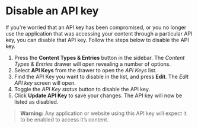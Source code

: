 # Disable an API key
If you're worried that an API key has been compromised, or you no longer use the application that was accessing your content through a particular API key, you can disable that API key. Follow the steps below to disable the API key.

1. Press the **Content Types & Entries** button in the sidebar. The *Content Types & Entries* drawer will open revealing a number of options.
2. Select **API Keys** from the drawer to open the *API Keys* list.
3. Find the API Key you want to disable in the list, and press **Edit**. The *Edit API key* screen will open.
4. Toggle the *API Key status* button to disable the API key.
5. Click **Update API Key** to save your changes. The API key will now be listed as disabled.

> **Warning:** Any application or website using this API key will expect it to be enabled to access it’s content.
